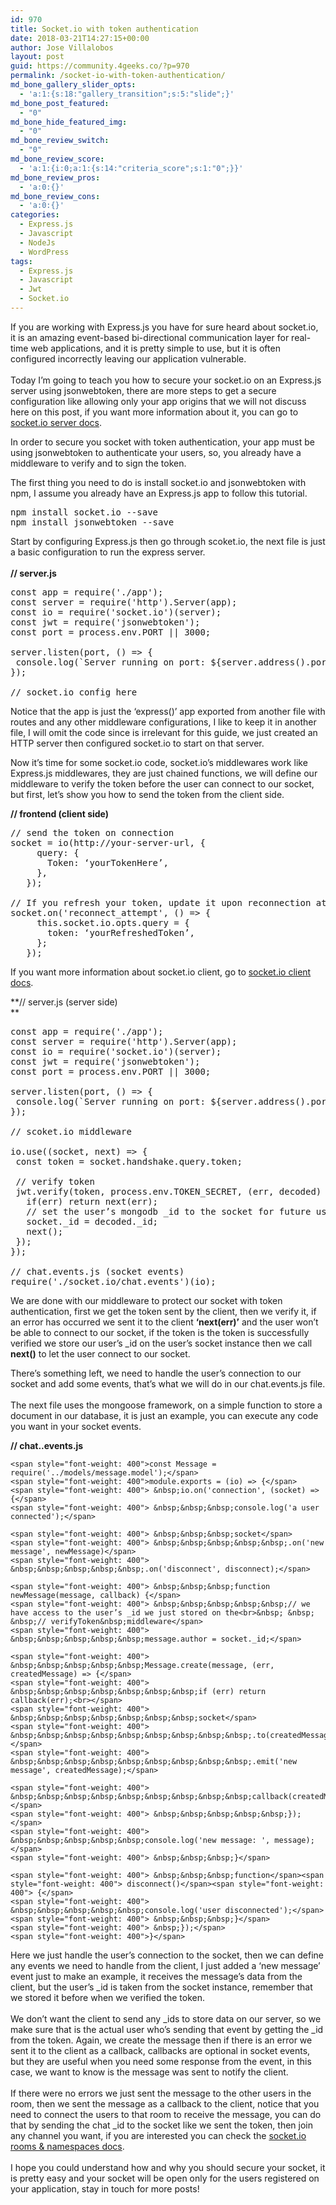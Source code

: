 ```yaml
---
id: 970
title: Socket.io with token authentication
date: 2018-03-21T14:27:15+00:00
author: Jose Villalobos
layout: post
guid: https://community.4geeks.co/?p=970
permalink: /socket-io-with-token-authentication/
md_bone_gallery_slider_opts:
  - 'a:1:{s:18:"gallery_transition";s:5:"slide";}'
md_bone_post_featured:
  - "0"
md_bone_hide_featured_img:
  - "0"
md_bone_review_switch:
  - "0"
md_bone_review_score:
  - 'a:1:{i:0;a:1:{s:14:"criteria_score";s:1:"0";}}'
md_bone_review_pros:
  - 'a:0:{}'
md_bone_review_cons:
  - 'a:0:{}'
categories:
  - Express.js
  - Javascript
  - NodeJs
  - WordPress
tags:
  - Express.js
  - Javascript
  - Jwt
  - Socket.io
---
```

<span style="font-weight: 400">If you are working with Express.js you have for sure heard about socket.io, it is an amazing </span><span style="font-weight: 400">event-based bi-directional communication layer for real-time web applications, and it is pretty simple to use, but it is often configured incorrectly leaving our application vulnerable.</span><span style="font-weight: 400"><br /> </span><span style="font-weight: 400"><br /> </span><span style="font-weight: 400">Today I’m going to teach you how to secure your socket.io on an Express.js server using jsonwebtoken, there are more steps to get a secure configuration like allowing only your app origins that we will not discuss here on this post, if you want more information about it, you can go to </span>[<span style="font-weight: 400">socket.io server docs</span>](https://socket.io/docs/server-api/)<span style="font-weight: 400">.</span>

<span style="font-weight: 400">In order to secure you socket with token authentication, your app must be using jsonwebtoken to authenticate your users, so, you already have a middleware to verify and to sign the token.</span></p> 

<span style="font-weight: 400">The first thing you need to do is install socket.io and jsonwebtoken with npm, I assume you already have an Express.js app to follow this tutorial.</span><span style="font-weight: 400"><br /> </span>

<pre class="prettyprint">npm install socket.io --save
npm install jsonwebtoken --save</pre>

<span style="font-weight: 400">Start by configuring Express.js then go through scoket.io, the next file is just a basic configuration to run the express server.</span><span style="font-weight: 400"><br /> </span><span style="font-weight: 400"><br /> </span>**// server.js**

<pre class="prettyprint">const app = require('./app');
const server = require('http').Server(app);
const io = require('socket.io')(server);
const jwt = require('jsonwebtoken');
const port = process.env.PORT || 3000;

server.listen(port, () =&gt; {
&nbsp;console.log(`Server running on port: ${server.address().port}`);
});

// socket.io config here</pre>

<span style="font-weight: 400">Notice that the app is just the ‘express()’ app exported from another file with routes and any other middleware configurations, I like to keep it in another file, I will omit the code since is irrelevant for this guide, we just created an HTTP server then configured socket.io to start on that server. </span>

<span style="font-weight: 400">Now it’s time for some socket.io code, socket.io’s middlewares work like Express.js middlewares, they are just chained functions, we will define our middleware to verify the token before the user can connect to our socket, but first, let’s show&nbsp;you how to send the token from the client side.</span><span style="font-weight: 400"><br /> </span>

**// frontend (client side)**

<pre class="prettyprint">// send the token on connection
socket = io(http://your-server-url, {
&nbsp;&nbsp;&nbsp;&nbsp;&nbsp;query: {
&nbsp;&nbsp;&nbsp;&nbsp;&nbsp;&nbsp;&nbsp;Token: ‘yourTokenHere’,
&nbsp;&nbsp;&nbsp;&nbsp;&nbsp;},
&nbsp;&nbsp;&nbsp;});

// If you refresh your token, update it upon reconnection attempt
socket.on('reconnect_attempt', () =&gt; {
&nbsp;&nbsp;&nbsp;&nbsp;&nbsp;this.socket.io.opts.query = {
&nbsp;&nbsp;&nbsp;&nbsp;&nbsp;&nbsp;&nbsp;token: ‘yourRefreshedToken’,
&nbsp;&nbsp;&nbsp;&nbsp;&nbsp;};
&nbsp;&nbsp;&nbsp;});</pre>

<span style="font-weight: 400">If you want more information about socket.io client,&nbsp;go to </span>[<span style="font-weight: 400">socket.io client docs</span>](https://socket.io/docs/client-api/)<span style="font-weight: 400">.</span>

**// server.js (server side)   
** 

<pre class="prettyprint">const app = require('./app');
const server = require('http').Server(app);
const io = require('socket.io')(server);
const jwt = require('jsonwebtoken');
const port = process.env.PORT || 3000;

server.listen(port, () =&gt; {
&nbsp;console.log(`Server running on port: ${server.address().port}`);
});

// scoket.io middleware

io.use((socket, next) =&gt; {
&nbsp;const token = socket.handshake.query.token;

&nbsp;// verify token
&nbsp;jwt.verify(token, process.env.TOKEN_SECRET, (err, decoded) =&gt; {
&nbsp;&nbsp;&nbsp;if(err) return next(err);
&nbsp;&nbsp;&nbsp;// set the user’s mongodb _id to the socket for future use
&nbsp;&nbsp;&nbsp;socket._id = decoded._id;
&nbsp;&nbsp;&nbsp;next();
&nbsp;});
});

// chat.events.js (socket events)
require('./socket.io/chat.events')(io);</pre>

<span style="font-weight: 400">We are done with our middleware to protect our socket with token authentication, first we get the token sent by the client, then we verify it, if an error has occurred we sent it to the client </span>**‘next(err)’** <span style="font-weight: 400">and the user won’t be able to connect to our socket, if the token is the token is successfully verified we store our user’s _id on the user’s socket instance then we call </span>**next()** <span style="font-weight: 400">to let the user connect to our socket.</span>

<span style="font-weight: 400">There’s something left, we need to handle the user’s connection to our socket and add some events, that’s what we will do in our chat.events.js file.</span><span style="font-weight: 400"><br /> </span><span style="font-weight: 400"><br /> </span><span style="font-weight: 400">The next file uses the mongoose framework, on a simple function to store a document in our database, it is just an example, you can execute any code you want in your socket events.</span>

**// chat..events.js**

    <span style="font-weight: 400">const Message = require('../models/message.model');</span>  
    <span style="font-weight: 400">module.exports = (io) => {</span>  
    <span style="font-weight: 400"> &nbsp;io.on('connection', (socket) => {</span>  
    <span style="font-weight: 400"> &nbsp;&nbsp;&nbsp;console.log('a user connected');</span>  
      
    <span style="font-weight: 400"> &nbsp;&nbsp;&nbsp;socket</span>  
    <span style="font-weight: 400"> &nbsp;&nbsp;&nbsp;&nbsp;&nbsp;.on('new message', newMessage)</span>  
    <span style="font-weight: 400"> &nbsp;&nbsp;&nbsp;&nbsp;&nbsp;.on('disconnect', disconnect);</span>  
      
    <span style="font-weight: 400"> &nbsp;&nbsp;&nbsp;function newMessage(message, callback) {</span>  
    <span style="font-weight: 400"> &nbsp;&nbsp;&nbsp;&nbsp;&nbsp;// we have access to the user’s _id we just stored on the<br>&nbsp; &nbsp; &nbsp;// verifyToken&nbsp;middleware</span>  
    <span style="font-weight: 400"> &nbsp;&nbsp;&nbsp;&nbsp;&nbsp;message.author = socket._id;</span>  
      
    <span style="font-weight: 400"> &nbsp;&nbsp;&nbsp;&nbsp;&nbsp;Message.create(message, (err, createdMessage) => {</span>  
    <span style="font-weight: 400"> &nbsp;&nbsp;&nbsp;&nbsp;&nbsp;&nbsp;&nbsp;if (err) return callback(err);<br></span>  
    <span style="font-weight: 400"> &nbsp;&nbsp;&nbsp;&nbsp;&nbsp;&nbsp;&nbsp;socket</span>  
    <span style="font-weight: 400"> &nbsp;&nbsp;&nbsp;&nbsp;&nbsp;&nbsp;&nbsp;&nbsp;&nbsp;.to(createdMessage.chat)</span>  
    <span style="font-weight: 400"> &nbsp;&nbsp;&nbsp;&nbsp;&nbsp;&nbsp;&nbsp;&nbsp;&nbsp;.emit('new message', createdMessage);</span>  
      
    <span style="font-weight: 400"> &nbsp;&nbsp;&nbsp;&nbsp;&nbsp;&nbsp;&nbsp;&nbsp;&nbsp;callback(createdMessage);</span>  
    <span style="font-weight: 400"> &nbsp;&nbsp;&nbsp;&nbsp;&nbsp;});</span>  
    <span style="font-weight: 400"> &nbsp;&nbsp;&nbsp;&nbsp;&nbsp;console.log('new message: ', message);</span>  
    <span style="font-weight: 400"> &nbsp;&nbsp;&nbsp;}</span>  
      
    <span style="font-weight: 400"> &nbsp;&nbsp;&nbsp;function</span><span style="font-weight: 400"> disconnect()</span><span style="font-weight: 400"> {</span>  
    <span style="font-weight: 400"> &nbsp;&nbsp;&nbsp;&nbsp;&nbsp;console.log('user disconnected');</span>  
    <span style="font-weight: 400"> &nbsp;&nbsp;&nbsp;}</span>  
    <span style="font-weight: 400"> &nbsp;});</span>  
    <span style="font-weight: 400">}</span>

<span style="font-weight: 400">Here we just handle the user’s connection to the socket, then we can define any events we need to handle from the client, I just added a ‘new message’ event just to make an example, it receives the message’s data from the client, but the user’s _id is taken from the socket instance, remember that we stored it before when we verified the token.</span><span style="font-weight: 400"><br /> </span><span style="font-weight: 400"><br /> </span><span style="font-weight: 400">We don’t want the client to send any _ids to store data on our server, so we make sure that is the actual user who’s sending that event by getting the _id from the token. Again, we create the message then if there is an error we sent it to the client as a callback, callbacks are optional in socket events, but they are useful when you need some response from the event, in this case, we want to know is the message was sent to notify the client.</span><span style="font-weight: 400"><br /> </span><span style="font-weight: 400"><br /> </span><span style="font-weight: 400">If there were no errors we just sent the message to the other users in the room, then we sent the message as a callback to the client, notice that you need to connect the users to that room to receive the message, you can do that by sending the chat _id to the socket like we sent the token, then join any channel you want, if you are interested you can check the </span>[<span style="font-weight: 400">socket.io rooms & namespaces docs</span>](https://socket.io/docs/rooms-and-namespaces/)<span style="font-weight: 400">.</span><span style="font-weight: 400"><br /> </span><span style="font-weight: 400"><br /> </span><span style="font-weight: 400">I hope you could understand how and why you should secure your socket, it is pretty easy and your socket will be open only for the users registered on your application, stay in touch for more posts! </span>